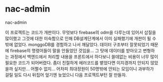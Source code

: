 # nac-admin
nac-admin

이 프로젝트는 코드가 개판이다. 무엇보다 firebase의 odm을 다루는데 있어서 삽질을 많이했고 그것에 대한 미숙함으로 인해 DB설계단계에서 이미 실패했기에 개판이 될 수 밖에 없었다. monggoDB를 경험하고 나서 깨달았다. 데이터 구조부터 잘못되었기 때문에 firebase의 명령어들이 말을 안들었던 것임을... 그 탓에 데이터를 받아오고 변형하는 과정에서 백엔드에서 처리할 내용을 프론트에서 하다보니 쓸데없는 비용이 너무 많이 필요한 코드가 되어버렸다. 좀더 친절하게 에러코드를 뱉었다면 이지경까지 안되지 않았을까 싶지만... 어쩔수 없지... 어차피 최대정원이 50명밖에 안되는 모임이니 과부하가 걸릴 일도  다시 뒤집어 엎기엔 늦었으니 다음 프로젝트부턴 잘 만들자.
